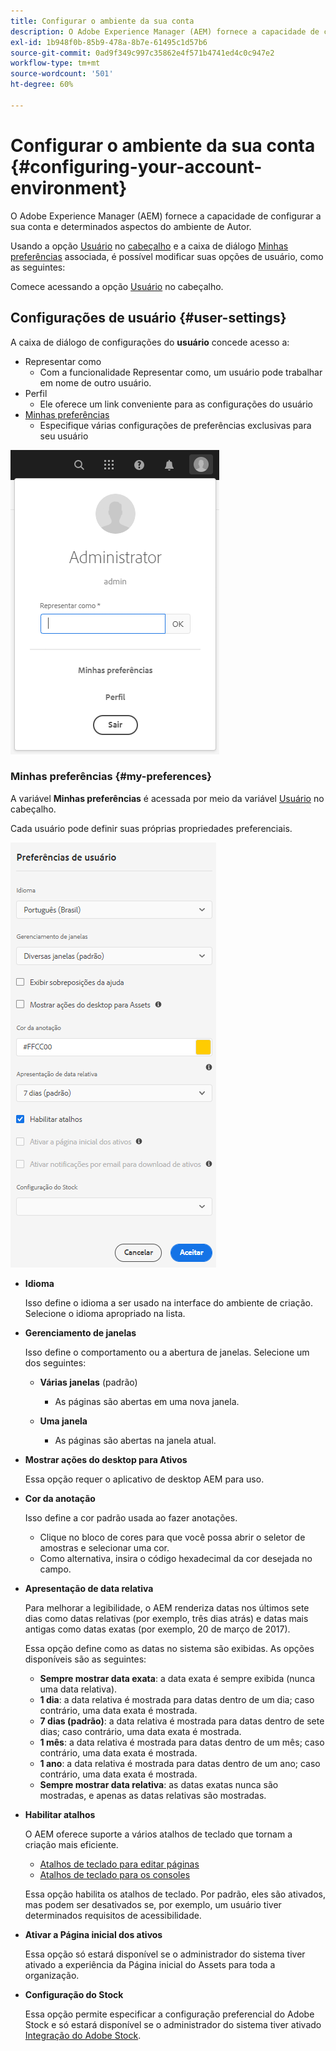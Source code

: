 ```yaml
---
title: Configurar o ambiente da sua conta
description: O Adobe Experience Manager (AEM) fornece a capacidade de configurar a sua conta e determinados aspectos do ambiente de Autor.
exl-id: 1b948f0b-85b9-478a-8b7e-61495c1d57b6
source-git-commit: 0ad9f349c997c35862e4f571b4741ed4c0c947e2
workflow-type: tm+mt
source-wordcount: '501'
ht-degree: 60%

---
```


# Configurar o ambiente da sua conta   {#configuring-your-account-environment}

O Adobe Experience Manager (AEM) fornece a capacidade de configurar a sua conta e determinados aspectos do ambiente de Autor.

Usando a opção [Usuário](#user-settings) no [cabeçalho](/help/sites-cloud/authoring/getting-started/basic-handling.md#the-header) e a caixa de diálogo [Minhas preferências](#my-preferences) associada, é possível modificar suas opções de usuário, como as seguintes:

Comece acessando a opção [Usuário](#user-settings) no cabeçalho.

## Configurações de usuário {#user-settings}

A caixa de diálogo de configurações do **usuário** concede acesso a:

* Representar como
   * Com a funcionalidade Representar como, um usuário pode trabalhar em nome de outro usuário. <!--With the [Impersonate as](/help/sites-administering/security.md#impersonating-another-user) functionality, a user can work on behalf of another user.-->
* Perfil
   * Ele oferece um link conveniente para as configurações do usuário <!--Offers a convenient link to your [user settings](/help/sites-administering/security.md))-->
* [Minhas preferências](#my-preferences)
   * Especifique várias configurações de preferências exclusivas para seu usuário

![Configurações de usuário](/help/sites-cloud/authoring/assets/user-settings.png)

### Minhas preferências {#my-preferences}

A variável **Minhas preferências** é acessada por meio da variável [Usuário](#user-settings) no cabeçalho.

Cada usuário pode definir suas próprias propriedades preferenciais.

![Minhas preferências](/help/sites-cloud/authoring/assets/user-preferences.png)

* **Idioma**

  Isso define o idioma a ser usado na interface do ambiente de criação. Selecione o idioma apropriado na lista.

* **Gerenciamento de janelas**

  Isso define o comportamento ou a abertura de janelas. Selecione um dos seguintes:

   * **Várias janelas** (padrão)

      * As páginas são abertas em uma nova janela.

   * **Uma janela**

      * As páginas são abertas na janela atual.

* **Mostrar ações do desktop para Ativos**

  Essa opção requer o aplicativo de desktop AEM para uso.

* **Cor da anotação**

  Isso define a cor padrão usada ao fazer anotações.

   * Clique no bloco de cores para que você possa abrir o seletor de amostras e selecionar uma cor.
   * Como alternativa, insira o código hexadecimal da cor desejada no campo.

* **Apresentação de data relativa**

  Para melhorar a legibilidade, o AEM renderiza datas nos últimos sete dias como datas relativas (por exemplo, três dias atrás) e datas mais antigas como datas exatas (por exemplo, 20 de março de 2017).

  Essa opção define como as datas no sistema são exibidas. As opções disponíveis são as seguintes:

   * **Sempre mostrar data exata**: a data exata é sempre exibida (nunca uma data relativa).
   * **1 dia**: a data relativa é mostrada para datas dentro de um dia; caso contrário, uma data exata é mostrada.
   * **7 dias (padrão)**: a data relativa é mostrada para datas dentro de sete dias; caso contrário, uma data exata é mostrada.
   * **1 mês**: a data relativa é mostrada para datas dentro de um mês; caso contrário, uma data exata é mostrada.
   * **1 ano**: a data relativa é mostrada para datas dentro de um ano; caso contrário, uma data exata é mostrada.
   * **Sempre mostrar data relativa**: as datas exatas nunca são mostradas, e apenas as datas relativas são mostradas.

* **Habilitar atalhos**

  O AEM oferece suporte a vários atalhos de teclado que tornam a criação mais eficiente.

   * [Atalhos de teclado para editar páginas](/help/sites-cloud/authoring/fundamentals/keyboard-shortcuts.md)
   * [Atalhos de teclado para os consoles](/help/sites-cloud/authoring/getting-started/keyboard-shortcuts.md)

  Essa opção habilita os atalhos de teclado. Por padrão, eles são ativados, mas podem ser desativados se, por exemplo, um usuário tiver determinados requisitos de acessibilidade.

* **Ativar a Página inicial dos ativos**

  Essa opção só estará disponível se o administrador do sistema tiver ativado a experiência da Página inicial do Assets para toda a organização.

* **Configuração do Stock**

  Essa opção permite especificar a configuração preferencial do Adobe Stock e só estará disponível se o administrador do sistema tiver ativado [Integração do Adobe Stock](/help/assets/aem-assets-adobe-stock.md).
